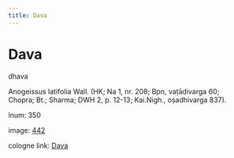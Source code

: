 ```yaml
---
title: Dava
---
```


# Dava

dhava  <div n="P" />Anogeissus latifolia Wall. (HK; Na 1, nr. 208; Bpn, vaṭādivarga 60; <div n="lb" />Chopra; Bt.; Sharma; DWH 2, p. 12-13; Kai.Nigh., oṣadhivarga 837).

lnum: 350

image: [442](https://www.sanskrit-lexicon.uni-koeln.de/scans/csl-apidev/servepdf.php?dict=snp&page=442)

cologne link: [Dava](https://sanskrit-lexicon.uni-koeln.de/scans/csl-apidev/getword.php?dict=snp&key=Dava)

